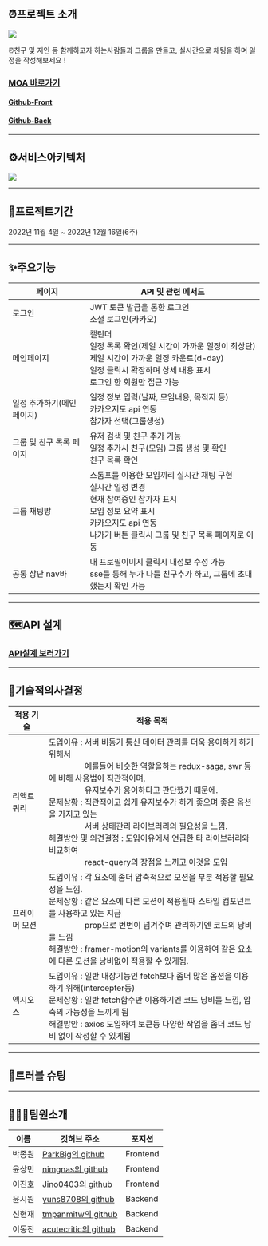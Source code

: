 ## ⏰프로젝트 소개

![](https://velog.velcdn.com/images/whdnjs10/post/18aa5dbb-75c7-4f23-924d-62b1ba5e1283/image.jpg)

⏰친구 및 지인 등 함께하고자 하는사람들과 그룹을 만들고, 실시간으로 채팅을 하며 일정을 작성해보세요 !  

### [MOA 바로가기](https://moa99.site)
#### [Github-Front](https://github.com/99-Moa/99-MOA-F)
#### [Github-Back](https://github.com/99-Moa/99-Moa-B)

----

## ⚙️서비스아키텍처
![](https://velog.velcdn.com/images/whdnjs10/post/16f107d4-c436-474b-92d3-980719178a53/image.png)

----

## 📅프로젝트기간
2022년 11월 4일 ~ 2022년 12월 16일(6주)

----
## ✨주요기능

|페이지|API 및 관련 메서드|
|---|---|
|로그인|JWT 토큰 발급을 통한 로그인<br>소셜 로그인(카카오)<br>|
|메인페이지|캘린더<br>일정 목록 확인(제일 시간이 가까운 일정이 최상단)<br>제일 시간이 가까운 일정 카운트(d-day)<br>일정 클릭시 확장하며 상세 내용 표시<br>로그인 한 회원만 접근 가능|
|일정 추가하기(메인페이지)|일정 정보 입력(날짜, 모임내용, 목적지 등)<br>카카오지도 api 연동<br>참가자 선택(그룹생성)|
|그룹 및 친구 목록 페이지|유저 검색 및 친구 추가 기능<br>일정 추가시 친구(모임) 그룹 생성 및 확인<br>친구 목록 확인|
|그룹 채팅방|스톰프를 이용한 모임끼리 실시간 채팅 구현<br>실시간 일정 변경<br>현재 참여중인 참가자 표시<br>모임 정보 요약 표시<br>카카오지도 api 연동<br>나가기 버튼 클릭시 그룹 및 친구 목록 페이지로 이동|
|공통 상단 nav바|내 프로필이미지 클릭시 내정보 수정 가능<br>sse를 통해 누가 나를 친구추가 하고, 그룹에 초대했는지 확인 가능|

----

## 🗺API 설계
### [API설계 보러가기](https://magnificent-plant-413.notion.site/99-2-4ce564cddbb54c01b47c5d73e7c1a2e6)

----
## 🔨기술적의사결정

|적용 기술|적용 목적|
|---|---|
|리액트 쿼리|도입이유 : 서버 비동기 통신 데이터 관리를 더욱 용이하게 하기 위해서  <br>ㅤㅤㅤㅤ&nbsp; &nbsp;예를들어 비슷한 역할을하는 redux-saga, swr 등에 비해 사용법이 직관적이며,  <br>ㅤㅤㅤㅤ&nbsp; &nbsp;유지보수가 용이하다고 판단했기 때문에.<br>문제상황 : 직관적이고 쉽게 유지보수가 하기 좋으며 좋은 옵션을 가지고 있는  <br>ㅤㅤㅤㅤ&nbsp; &nbsp;서버 상태관리 라이브러리의 필요성을 느낌.<br>해결방안 및 의견결정 : 도입이유에서 언급한 타 라이브러리와 비교하여  <br>ㅤㅤㅤㅤ&nbsp; &nbsp;react-query의 장점을 느끼고 이것을 도입|
|프레이머 모션|도입이유 : 각 요소에 좀더 압축적으로 모션을 부분 적용할 필요성을 느낌.<br>문제상황 : 같은 요소에 다른 모션이 적용될때 스타일 컴포넌트를 사용하고 있는 지금   <br>ㅤㅤㅤㅤ&nbsp; &nbsp;prop으로 번번이 넘겨주며 관리하기엔 코드의 낭비를 느낌<br>해결방안 : framer-motion의 variants를 이용하여 같은 요소에 다른 모션을 낭비없이 적용할 수 있게됨.|
|액시오스|도입이유 : 일반 내장기능인 fetch보다 좀더 많은 옵션을 이용하기 위해(intercepter등)<br>문제상황 : 일반 fetch함수만 이용하기엔 코드 낭비를 느낌, 압축의 가능성을 느끼게 됨<br>해결방안 : axios 도입하여 토큰등 다양한 작업을 좀더 코드 낭비 없이 작성할 수 있게됨|

----
## 🎯트러블 슈팅
----
## 👨‍👩‍👧팀원소개

|이름|깃허브 주소|포지션|
|---|---|---|
|박종원|[ParkBig의 github](https://github.com/ParkBig)|Frontend|
|윤상민|[nimgnas의 github](https://github.com/nimgnas)|Frontend|
|이진호|[Jino0403의 github](https://github.com/Jino0403)|Frontend|
|윤시원|[yuns8708의 github](https://github.com/yuns8708)|Backend|
|신현재|[tmpanmitw의 github](https://github.com/tmpanmitw)|Backend|
|이동진|[acutecritic의 github](https://github.com/acutecritic)|Backend|







